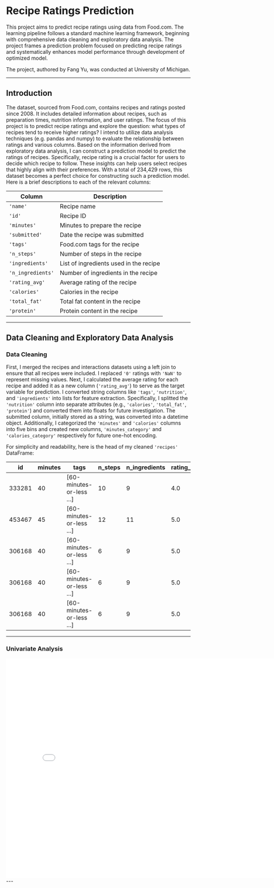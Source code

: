 # Recipe Ratings Prediction

This project aims to predict recipe ratings using data from Food.com. The learning pipeline follows a standard machine learning framework, beginning with comprehensive data cleaning and exploratory data analysis. The project frames a prediction problem focused on predicting recipe ratings and systematically enhances model performance through development of optimized model. 

The project, authored by Fang Yu, was conducted at University of Michigan.

---

## Introduction

The dataset, sourced from Food.com, contains recipes and ratings posted since 2008. It includes detailed information about recipes, such as preparation times, nutrition information, and user ratings. The focus of this project is to predict recipe ratings and explore the question: what types of recipes tend to receive higher ratings? I intend to utilize data analysis techniques (e.g. pandas and numpy) to evaluate the relationship between ratings and various columns. Based on the information derived from exploratory data analysis, I can construct a prediction model to predict the ratings of recipes. Specifically, recipe rating is a crucial factor for users to decide which recipe to follow. These insights can help users select recipes that highly align with their preferences. With a total of 234,429 rows, this dataset becomes a perfect choice for constructing such a prediction model. Here is a brief descriptions to each of the relevant columns:

| **Column**         | **Description**                        |
|---------------------|----------------------------------------|
| `'name'`           | Recipe name                           |
| `'id'`             | Recipe ID                             |
| `'minutes'`        | Minutes to prepare the recipe         |
| `'submitted'`      | Date the recipe was submitted         |
| `'tags'`           | Food.com tags for the recipe          |
| `'n_steps'`        | Number of steps in the recipe         |
| `'ingredients'`    | List of ingredients used in the recipe|
| `'n_ingredients'`  | Number of ingredients in the recipe   |
| `'rating_avg'`     | Average rating of the recipe          |
| `'calories'`       | Calories in the recipe                |
| `'total_fat'`      | Total fat content in the recipe       |
| `'protein'`        | Protein content in the recipe         |

---

## Data Cleaning and Exploratory Data Analysis
### Data Cleaning

First, I merged the recipes and interactions datasets using a left join to ensure that all recipes were included. I replaced `'0'` ratings with `'NaN'` to represent missing values. Next, I calculated the average rating for each recipe and added it as a new column (`'rating_avg'`) to serve as the target variable for prediction. I converted string columns like `'tags'`, `'nutrition'`, and `'ingredients'` into lists for feature extraction. Specifically, I splitted the `'nutrition'` column into separate attributes (e.g., `'calories'`, `'total_fat'`, `'protein'`) and converted them into floats for future investigation. The submitted column, initially stored as a string, was converted into a datetime object. Additionally, I categorized the `'minutes'` and `'calories'` columns into five bins and created new columns, `'minutes_category'` and `'calories_category'` respectively for future one-hot encoding.

For simplicity and readability, here is the head of my cleaned `'recipes'` DataFrame:

| **id**   | **minutes** | **tags**                                          | **n_steps** | **n_ingredients** | **rating_avg** | **calories** | **total_fat** | **minutes_category** | **calories_category** |
|----------|-------------|--------------------------------------------------|-------------|--------------------|----------------|--------------|---------------|----------------------|-----------------------|
| 333281   | 40          | [60-minutes-or-less ...]                         | 10          | 9                  | 4.0            | 138.4        | 10.0          | Medium               | Low                   |
| 453467   | 45          | [60-minutes-or-less ...]                         | 12          | 11                 | 5.0            | 595.1        | 46.0          | Medium               | Very High             |
| 306168   | 40          | [60-minutes-or-less ...]                         | 6           | 9                  | 5.0            | 194.8        | 20.0          | Medium               | Low                   |
| 306168   | 40          | [60-minutes-or-less ...]                         | 6           | 9                  | 5.0            | 194.8        | 20.0          | Medium               | Low                   |
| 306168   | 40          | [60-minutes-or-less ...]                         | 6           | 9                  | 5.0            | 194.8        | 20.0          | Medium               | Low                   |

---

### Univariate Analysis
<iframe
  src="assets/frequency.html"
  width="800"
  height="600"
  frameborder="0"
></iframe>
---